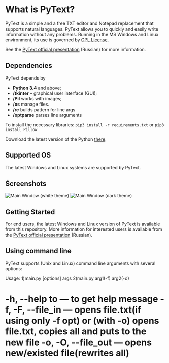 # What is PyText?

PyText is a simple and a free TXT editor and Notepad replacement that supports natural languages. PyText allows you to quickly and easily write information without any problems. Running in the MS Windows and Linux environment, its use is governed by [GPL License](/LICENSE).

See the [PyText official presentation](/misc/docs/pres.pptx) (Russian) for more information.

## Dependencies
PyText depends by
- **Python 3.4** and above;
- **/tkinter** – graphical user interface (GUI);
- **/Pil** works with images;
- **/os** manage files.
- **/re** builds pattern for line args
- **/optparse** parses line arguments

To install the necessary libraries:
```pip3 install -r requirements.txt```
or
```pip3 install Pillow```

Download the latest version of the Python [there](https://www.python.org/downloads/).

## Supported OS
The latest Windows and Linux systems are supported by PyText.

## Screenshots
![Main Window (white theme)](/misc/pics/Screen1.png)
![Main Window (dark theme)](/misc/pics/Screen2.png)

## Getting Started
For end users, the latest Windows and Linux version of PyText is available from this repository. More information for interested users is available from the [PyText official presentation](/misc/pres.pptx) (Russian).

## Using command line
PyText supports (Unix and Linux) command line arguments with several options:

Usage: 1)main.py [options] args 2)main.py arg1(-f) arg2(-o)

-h, --help to — to get help message
-f, -F, --file_in — opens file.txt(if using only -f opt) or (with -o) opens file.txt, copies all and puts to the new file
-o, -O, --file_out — opens new/existed file(rewrites all)  
=======
